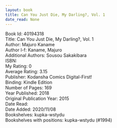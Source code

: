 ```yaml
---
layout: book
title: Can You Just Die, My Darling?, Vol. 1
date_read: None
---
```


Book Id: 40194318<br />
Title: Can You Just Die, My Darling?, Vol. 1<br />
Author: Majuro Kaname<br />
Author l-f: Kaname, Majuro<br />
Additional Authors: Sousou Sakakibara<br />
ISBN: <br />
My Rating: 0<br />
Average Rating: 3.15<br />
Publisher: Kodansha Comics Digital-First!<br />
Binding: Kindle Edition<br />
Number of Pages: 169<br />
Year Published: 2018<br />
Original Publication Year: 2015<br />
Date Read: <br />
Date Added: 2020/11/08<br />
Bookshelves: kupka-wstydu<br />
Bookshelves with positions: kupka-wstydu (#1994)<br />


